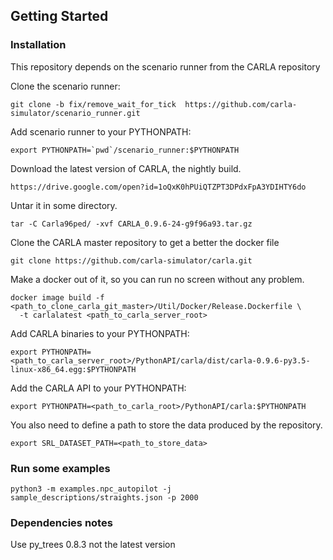 

## Getting Started

### Installation

This repository depends on the scenario runner from the CARLA repository

Clone the scenario runner:

    git clone -b fix/remove_wait_for_tick  https://github.com/carla-simulator/scenario_runner.git


Add scenario runner to your PYTHONPATH:
    
    export PYTHONPATH=`pwd`/scenario_runner:$PYTHONPATH


Download the latest version of CARLA, the nightly build.

    https://drive.google.com/open?id=1oQxK0hPUiQTZPT3DPdxFpA3YDIHTY6do

Untar it in some directory.
    
    tar -C Carla96ped/ -xvf CARLA_0.9.6-24-g9f96a93.tar.gz
    
Clone the CARLA master repository to get a better the docker file
    
    git clone https://github.com/carla-simulator/carla.git

Make a docker out of it, so you can run no screen without any problem. 

    docker image build -f <path_to_clone_carla_git_master>/Util/Docker/Release.Dockerfile \
      -t carlalatest <path_to_carla_server_root>


Add CARLA binaries to your PYTHONPATH:

    export PYTHONPATH=<path_to_carla_server_root>/PythonAPI/carla/dist/carla-0.9.6-py3.5-linux-x86_64.egg:$PYTHONPATH

Add the CARLA API to your PYTHONPATH:

    export PYTHONPATH=<path_to_carla_root>/PythonAPI/carla:$PYTHONPATH
    
You also need to define a path to store the data produced by the repository.

    export SRL_DATASET_PATH=<path_to_store_data>

### Run some examples

    python3 -m examples.npc_autopilot -j sample_descriptions/straights.json -p 2000

    
    
### Dependencies notes

Use py_trees 0.8.3  not the latest version

 
